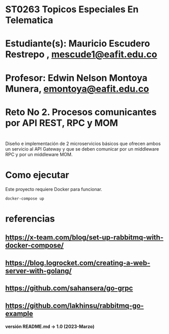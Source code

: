 # ST0263 Topicos Especiales En Telematica
#
# Estudiante(s): Mauricio Escudero Restrepo , mescude1@eafit.edu.co
#
# Profesor: Edwin Nelson Montoya Munera, emontoya@eafit.edu.co
#
# Reto No 2. Procesos comunicantes por API REST, RPC y MOM
#
 Diseño e implementación de 2 microservicios básicos que ofrecen ambos un servicio al API Gateway y que se deben 
 comunicar por un middleware RPC y por un middleware MOM.
#

# Como ejecutar

Este proyecto requiere Docker para funcionar.

<code>docker-compose up</code>


# referencias
## https://x-team.com/blog/set-up-rabbitmq-with-docker-compose/
## https://blog.logrocket.com/creating-a-web-server-with-golang/
## https://github.com/sahansera/go-grpc
## https://github.com/lakhinsu/rabbitmq-go-example

#### versión README.md -> 1.0 (2023-Marzo)